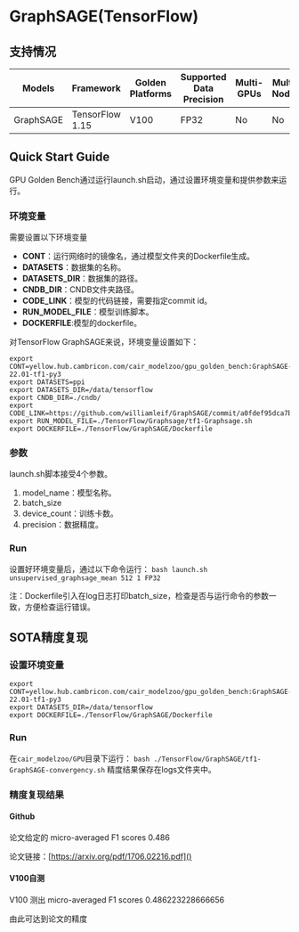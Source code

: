 # GraphSAGE(TensorFlow)
## 支持情况

Models  | Framework  | Golden Platforms   | Supported Data Precision  | Multi-GPUs  | Multi-Nodes
----- | ----- | ----- | ----- | ----- | ----- |
GraphSAGE | TensorFlow 1.15  | V100 | FP32 | No  | No

## Quick Start Guide
GPU Golden Bench通过运行launch.sh启动，通过设置环境变量和提供参数来运行。
### 环境变量
需要设置以下环境变量
- **CONT**：运行网络时的镜像名，通过模型文件夹的Dockerfile生成。
- **DATASETS**：数据集的名称。
- **DATASETS_DIR**：数据集的路径。
- **CNDB_DIR**：CNDB文件夹路径。
- **CODE_LINK**：模型的代码链接，需要指定commit id。
- **RUN_MODEL_FILE**：模型训练脚本。
- **DOCKERFILE**:模型的dockerfile。  

对TensorFlow GraphSAGE来说，环境变量设置如下：
```
export CONT=yellow.hub.cambricon.com/cair_modelzoo/gpu_golden_bench:GraphSAGE-22.01-tf1-py3
export DATASETS=ppi
export DATASETS_DIR=/data/tensorflow
export CNDB_DIR=./cndb/
export CODE_LINK=https://github.com/williamleif/GraphSAGE/commit/a0fdef95dca7b456dab01cb35034717c8b6dd017
export RUN_MODEL_FILE=./TensorFlow/Graphsage/tf1-Graphsage.sh
export DOCKERFILE=./TensorFlow/GraphSAGE/Dockerfile
```
### 参数
launch.sh脚本接受4个参数。
1. model_name：模型名称。
2. batch_size
3. device_count：训练卡数。
4. precision：数据精度。
### Run
设置好环境变量后，通过以下命令运行：
`bash launch.sh unsupervised_graphsage_mean 512 1 FP32`

注：Dockerfile引入在log日志打印batch_size，检查是否与运行命令的参数一致，方便检查运行错误。
## SOTA精度复现
### 设置环境变量
```
export CONT=yellow.hub.cambricon.com/cair_modelzoo/gpu_golden_bench:GraphSAGE-22.01-tf1-py3
export DATASETS_DIR=/data/tensorflow
export DOCKERFILE=./TensorFlow/GraphSAGE/Dockerfile
```
### Run
在`cair_modelzoo/GPU`目录下运行：
`bash ./TensorFlow/GraphSAGE/tf1-GraphSAGE-convergency.sh`
精度结果保存在logs文件夹中。
### 精度复现结果
#### Github 
论文给定的 micro-averaged F1 scores 0.486

论文链接：[https://arxiv.org/pdf/1706.02216.pdf]()
#### V100自测
V100 测出 micro-averaged F1 scores 0.486223228666656

由此可达到论文的精度